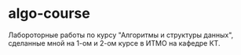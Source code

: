 # algo-course
 
Лабороторные работы по курсу "Алгоритмы и структуры данных", сделанные мной на 1-ом и 2-ом курсе в ИТМО на кафедре КТ.
